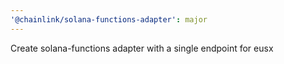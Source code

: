 ```yaml
---
'@chainlink/solana-functions-adapter': major
---
```


Create solana-functions adapter with a single endpoint for eusx
